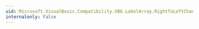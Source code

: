 ```yaml
---
uid: Microsoft.VisualBasic.Compatibility.VB6.LabelArray.RightToLeftChanged
internalonly: False
---
```

